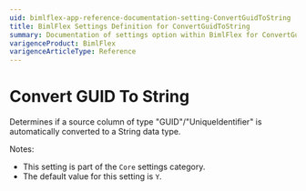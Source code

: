 ```yaml
---
uid: bimlflex-app-reference-documentation-setting-ConvertGuidToString
title: BimlFlex Settings Definition for ConvertGuidToString
summary: Documentation of settings option within BimlFlex for ConvertGuidToString
varigenceProduct: BimlFlex
varigenceArticleType: Reference
---
```


# Convert GUID To String

Determines if a source column of type "GUID"/"UniqueIdentifier" is automatically converted to a String data type.

Notes:

* This setting is part of the `Core` settings category.
* The default value for this setting is `Y`.
